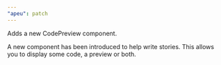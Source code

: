 ```yaml
---
"apeu": patch
---
```


Adds a new CodePreview component.

A new component has been introduced to help write stories. This allows you to display some code, a preview or both.
